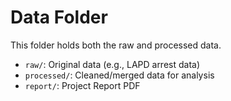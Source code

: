 # Data Folder

This folder holds both the raw and processed data.

- `raw/`: Original data (e.g., LAPD arrest data)
- `processed/`: Cleaned/merged data for analysis
- `report/`: Project Report PDF

